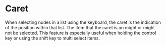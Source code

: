 # Caret

When selecting nodes in a list using the keyboard, the caret is 
the indication of the position within that list. The item that the caret is
on might or might not be selected. This feature is especially useful when 
holding the control key or using the shift key to multi select items.

